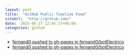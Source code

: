 ```yaml
---
layout: post
title:  "GitHub Public Timeline Feed"
siteUrl:  "http://github.com/"
date:  2025-05-27 12:45:17+00:00
categories: github
---
```

*  [fernand0 pushed to gh-pages in fernand0/botElectrico](https://github.com/fernand0/botElectrico/compare/c67b3f6915...379f048a23)
*  [fernand0 pushed to gh-pages in fernand0/botElectrico](https://github.com/fernand0/botElectrico/compare/c67c6e808f...751d620495)
